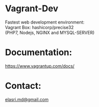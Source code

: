 # Vagrant-Dev
Fastest web development environment:<br />
Vagrant Box: hashicorp/precise32<br />
(PHP7, Nodejs, NGINX and MYSQL-SERVER)<br />
# Documentation:
https://www.vagrantup.com/docs/
# Contact:
elasri.md@gmail.com
